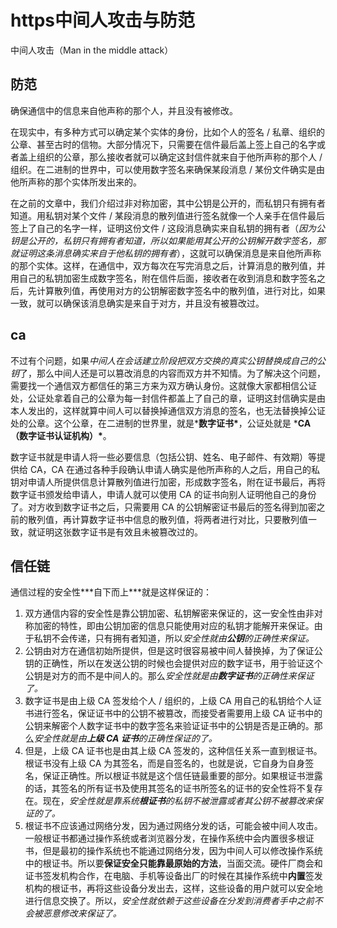 # https中间人攻击与防范

中间人攻击（Man in the middle attack）

## 防范

确保通信中的信息来自他声称的那个人，并且没有被修改。

在现实中，有多种方式可以确定某个实体的身份，比如个人的签名 / 私章、组织的公章、甚至古时的信物。大部分情况下，只需要在信件最后盖上签上自己的名字或者盖上组织的公章，那么接收者就可以确定这封信件就来自于他所声称的那个人 / 组织。在二进制的世界中，可以使用数字签名来确保某段消息 / 某份文件确实是由他所声称的那个实体所发出来的。

在之前的文章中，我们介绍过非对称加密，其中公钥是公开的，而私钥只有拥有者知道。用私钥对某个文件 / 某段消息的散列值进行签名就像一个人亲手在信件最后签上了自己的名字一样，证明这份文件 / 这段消息确实来自私钥的拥有者（*因为公钥是公开的，私钥只有拥有者知道，所以如果能用其公开的公钥解开数字签名，那就证明这条消息确实来自于他私钥的拥有者*），这就可以确保消息是来自他所声称的那个实体。这样，在通信中，双方每次在写完消息之后，计算消息的散列值，并用自己的私钥加密生成数字签名，附在信件后面，接收者在收到消息和数字签名之后，先计算散列值，再使用对方的公钥解密数字签名中的散列值，进行对比，如果一致，就可以确保该消息确实是来自于对方，并且没有被篡改过。

## ca

不过有个问题，如果*中间人在会话建立阶段把双方交换的真实公钥替换成自己的公钥*了，那么中间人还是可以篡改消息的内容而双方并不知情。为了解决这个问题，需要找一个通信双方都信任的第三方来为双方确认身份。这就像大家都相信公证处，公证处拿着自己的公章为每一封信件都盖上了自己的章，证明这封信确实是由本人发出的，这样就算中间人可以替换掉通信双方消息的签名，也无法替换掉公证处的公章。这个公章，在二进制的世界里，就是***数字证书\***，公证处就是 ***CA（数字证书认证机构）\***。

数字证书就是申请人将一些必要信息（包括公钥、姓名、电子邮件、有效期）等提供给 CA，CA 在通过各种手段确认申请人确实是他所声称的人之后，用自己的私钥对申请人所提供信息计算散列值进行加密，形成数字签名，附在证书最后，再将数字证书颁发给申请人，申请人就可以使用 CA 的证书向别人证明他自己的身份了。对方收到数字证书之后，只需要用 CA 的公钥解密证书最后的签名得到加密之前的散列值，再计算数字证书中信息的散列值，将两者进行对比，只要散列值一致，就证明这张数字证书是有效且未被篡改过的。

## 信任链

通信过程的安全性***自下而上\***就是这样保证的：

1. 双方通信内容的安全性是靠公钥加密、私钥解密来保证的，这一安全性由非对称加密的特性，即由公钥加密的信息只能使用对应的私钥才能解开来保证。由于私钥不会传递，只有拥有者知道，所以*安全性就由**公钥**的正确性来保证。*
2. 公钥由对方在通信初始所提供，但是这时很容易被中间人替换掉，为了保证公钥的正确性，所以在发送公钥的时候也会提供对应的数字证书，用于验证这个公钥是对方的而不是中间人的。那么*安全性就是由**数字证书**的正确性来保证了。*
3. 数字证书是由上级 CA 签发给个人 / 组织的，上级 CA 用自己的私钥给个人证书进行签名，保证证书中的公钥不被篡改，而接受者需要用上级 CA 证书中的公钥来解密个人数字证书中的数字签名来验证证书中的公钥是否是正确的。那么*安全性就是由**上级 CA 证书**的正确性保证的了。*
4. 但是，上级 CA 证书也是由其上级 CA 签发的，这种信任关系一直到根证书。根证书没有上级 CA 为其签名，而是自签名的，也就是说，它自身为自身签名，保证正确性。所以根证书就是这个信任链最重要的部分。如果根证书泄露的话，其签名的所有证书及使用其签名的证书所签名的证书的安全性将不复存在。现在，*安全性就是靠系统**根证书**的私钥不被泄露或者其公钥不被篡改来保证的了。*
5. 根证书不应该通过网络分发，因为通过网络分发的话，可能会被中间人攻击。一般根证书都通过操作系统或者浏览器分发，在操作系统中会内置很多根证书，但是最初的操作系统也不能通过网络分发，因为中间人可以修改操作系统中的根证书。所以要**保证安全只能靠最原始的方法**，当面交流。硬件厂商会和证书签发机构合作，在电脑、手机等设备出厂的时候在其操作系统中**内置**签发机构的根证书，再将这些设备分发出去，这样，这些设备的用户就可以安全地进行信息交换了。所以，*安全性就依赖于这些设备在分发到消费者手中之前不会被恶意修改来保证了。*